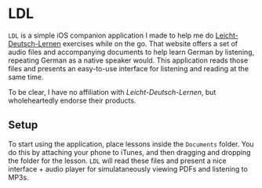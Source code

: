 # LDL
`LDL` is a simple iOS companion application I made to help me do [Leicht-Deutsch-Lernen](http://leicht-deutsch-lernen.com) exercises while on the go. That website offers a set of audio files and accompanying documents to help learn German by listening, repeating German as a native speaker would. This application reads those files and presents an easy-to-use interface for listening and reading at the same time.

To be clear, I have no affiliation with *Leicht-Deutsch-Lernen*, but wholeheartedly endorse their products.

## Setup

To start using the application, place lessons inside the `Documents` folder. You do this by attaching your phone to iTunes, and then dragging and dropping the folder for the lesson. `LDL` will read these files and present a nice interface + audio player for simulataneously viewing PDFs and listening to MP3s.
